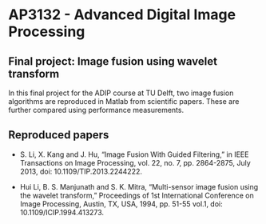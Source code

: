 # AP3132 - Advanced Digital Image Processing
## Final project: Image fusion using wavelet transform
In this final project for the ADIP course at TU Delft, two image fusion algorithms are reproduced in Matlab from scientific papers. These are further compared using performance measurements.

## Reproduced papers

* S. Li, X. Kang and J. Hu, “Image Fusion With Guided Filtering,” in IEEE Transactions on Image Processing, vol. 22, no. 7, pp. 2864-2875, July 2013, doi: 10.1109/TIP.2013.2244222.

* Hui Li, B. S. Manjunath and S. K. Mitra, “Multi-sensor image fusion using the wavelet transform,” Proceedings of 1st International Conference on Image Processing, Austin, TX, USA, 1994, pp. 51-55 vol.1, doi: 10.1109/ICIP.1994.413273.